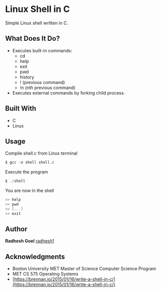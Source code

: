 # Linux Shell in C

Simple Linux shell written in C.

## What Does It Do?

* Executes built-in commands:
    * cd
    * help
    * exit
    * pwd
    * history
    * ! (previous command)
    * !n (nth previous command)
* Executes external commands by forking child process.

## Built With

* C
* Linux

## Usage

Compile shell.c from Linux terminal

```c
$ gcc -o shell shell.c
```

Execute the program

```c
$ ./shell
```

You are now in the shell

```c
>> help
>> pwd
>> [...]
>> exit
```

## Author

**Radhesh Goel** [radhesh1](https://github.com/radhesh1)

## Acknowledgments

* Boston University MET Master of Science Computer Science Program
* MET CS 575 Operating Systems
* [https://brennan.io/2015/01/16/write-a-shell-in-c/](https://brennan.io/2015/01/16/write-a-shell-in-c/)